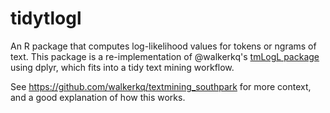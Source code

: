 # tidytlogl

An R package that computes log-likelihood values for tokens or ngrams of text.
This package is a re-implementation of @walkerkq's
[tmLogL package](https://github.com/walkerkq/tmLogL) using dplyr, which fits
into a tidy text mining workflow.

See https://github.com/walkerkq/textmining_southpark for more context, and
a good explanation of how this works.